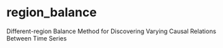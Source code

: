 # region_balance
Different-region Balance Method for Discovering Varying Causal Relations Between Time Series
